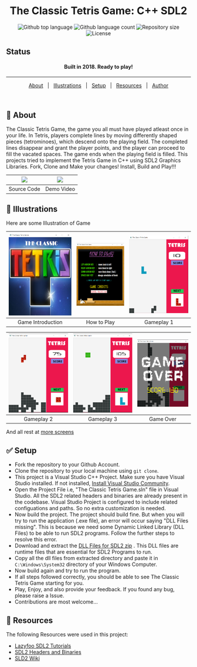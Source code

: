 <h1 align="center">The Classic Tetris Game: C++ SDL2</h1>

<p align="center">
  <img alt="Github top language" src="https://img.shields.io/github/languages/top/rahul-badgujar/The-Classic-Tetris-Game?color=56BEB8">

  <img alt="Github language count" src="https://img.shields.io/github/languages/count/rahul-badgujar/The-Classic-Tetris-Game?color=56BEB8">

  <img alt="Repository size" src="https://img.shields.io/github/repo-size/rahul-badgujar/The-Classic-Tetris-Game?color=56BEB8">

  <img alt="License" src="https://img.shields.io/github/license/rahul-badgujar/The-Classic-Tetris-Game?color=56BEB8">

  <!-- <img alt="Github issues" src="https://img.shields.io/github/issues/{{YOUR_GITHUB_USERNAME}}/e_commerce_app_flutter?color=56BEB8" />

  <img alt="Github forks" src="https://img.shields.io/github/forks/{{YOUR_GITHUB_USERNAME}}/e_commerce_app_flutter?color=56BEB8" />

  <img alt="Github stars" src="https://img.shields.io/github/stars/{{YOUR_GITHUB_USERNAME}}/e_commerce_app_flutter?color=56BEB8" /> -->
</p>

## Status

<h4 align="center">
	Built in 2018. Ready to play!
</h4>

<hr>

<p align="center">
  <a href="#dart-about">About</a> &#xa0; | &#xa0; 
  <a href="#checkered_flag-illustrations">Illustrations</a> &#xa0; | &#xa0;
  <a href="#white_check_mark-setup">Setup</a> &#xa0; | &#xa0;
  <a href="#rocket-resources">Resources</a> &#xa0; | &#xa0;
  <a href="https://github.com/rahul-badgujar" target="_blank">Author</a>
</p>

<br>

## :dart: About

The Classic Tetris Game, the game you all must have played atleast once in your life. In Tetris, players complete lines by moving differently shaped pieces (tetrominoes), which descend onto the playing field. The completed lines disappear and grant the player points, and the player can proceed to fill the vacated spaces. The game ends when the playing field is filled.
This projects tried to implement the Tetris Game in C++ using SDL2 Graphics Libraries.
Fork, Clone and Make your changes!
Install, Build and Play!!!

| <a href="https://github.com/rahul-badgujar/The-Classic-Tetris-Game" target="_blank"><img src="https://github.com/rahul-badgujar/EShopee-Flutter-eCommerce-App/blob/main/illustrations/source_code_icon.png?raw=true" width="90px"></a> | <a href="https://youtu.be/Nf8Q8_ibK9E" target="_blank"><img src="https://github.com/rahul-badgujar/EShopee-Flutter-eCommerce-App/blob/main/illustrations/youtube_icon.png?raw=true" width="90px"></a> |
|:---:|:---:|
|            Source Code            |            Demo Video             |

## :checkered_flag: Illustrations

Here are some Illustration of Game

| ![](illustrations/intro.png) | ![](illustrations/how_to_play.png) | ![](illustrations/gameplay_1.png) |
| :--------------------------: | :--------------------------------: | :-------------------------------: |
|      Game Introduction       |            How to Play             |            Gameplay 1             |

| ![](illustrations/gameplay_2.png) | ![](illustrations/gameplay_3.png) | ![](illustrations/game_over.png) |
| :-------------------------------: | :-------------------------------: | :------------------------------: |
|            Gameplay 2             |            Gameplay 3             |            Game Over             |

And all rest at [more screens](illustrations/)

## :white_check_mark: Setup

- Fork the repository to your Github Account.
- Clone the repository to your local machine using `git clone`.
- This project is a Visual Studio C++ Project. Make sure you have Visual Studio installed. If not installed, [Install Visual Studio Community](https://visualstudio.microsoft.com/vs/features/cplusplus/).
- Open the Project File i.e, "The Classic Tetris Game.sln" file in Visual Studio. All the SDL2 related headers and binaries are already present in the codebase. Visual Studio Project is configured to include related configuations and paths. So no extra customization is needed.
- Now build the project. The project should build fine. But when you will try to run the application (.exe file), an error will occur saying "DLL Files missing". This is because we need some Dynamic Linked Library (DLL Files) to be able to run SDL2 programs. Follow the further steps to resolve this error.
- Download and extract the [DLL Files for SDL2 zip](https://drive.google.com/file/d/1iMXjTjQFSRf9nmjDGz74GxqrWdJmOFXq/view?usp=sharing) . This DLL files are runtime files that are essential for SDL2 Programs to run.
- Copy all the dll files from extracted directory and paste it in `C:\Windows\System32` directory of your Windows Computer.
- Now build again and try to run the program.
- If all steps followed correctly, you should be able to see The Classic Tetris Game starting for you.
- Play, Enjoy, and also provide your feedback. If you found any bug, please raise a Issue.
- Contributions are most welcome...

## :rocket: Resources

The following Resources were used in this project:

- [Lazyfoo SDL2 Tutorials](https://lazyfoo.net/tutorials/SDL/)
- [SDL2 Headers and Binaries](https://www.libsdl.org/)
- [SLD2 Wiki](http://wiki.libsdl.org/FrontPage)
